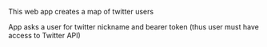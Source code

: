This web app creates a map of twitter users

App asks a user for twitter nickname and bearer token (thus user must have
  access to Twitter API)
